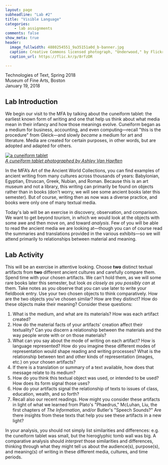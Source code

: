 ```yaml
---
layout: page
subheadline: "Lab #2"
title: "Visible Language"
categories:
    - lab assignments
comments: false
show_meta: true
header:
  image_fullwidth: 4880254551_9a35151a0d_b-banner.jpg
  caption: Creative Commons licensed photograph, "Underwood," by Flickr user Canned Muffins
  caption_url: https://flic.kr/p/8rfzDR

---
```



Technologies of Text, Spring 2018  
Museum of Fine Arts, Boston  
January 19, 2018


## Lab Introduction

We begin our visit to the MFA by talking about the cuneiform tablet: the earliest known form of writing and one that help us think about what media mean in their infancy and how those meanings evolve. Cuneiform began as a medium for business, accounting, and even computing—recall "this is the procedure" from Gleick—and slowly *became* a medium for art and literature. Media are created for certain purposes, in other words, but are adopted and adapted for others.

[![a cuneiform tablet](https://c1.staticflickr.com/9/8664/15824254903_12ba63f5a4_z.jpg "A Cuneiform Tablet")](https://flic.kr/p/q7krF6)  
[*A cuneiform tablet photographed by Ashley Van Haeften*](https://flic.kr/p/q7krF6)

In the MFA’s Art of the Ancient World Collections, you can find examples of ancient writing from many cultures across thousands of years: Babylonian, Egyptian, Etruscan, Greek, Nubian, and Roman. Because this is an art museum and not a library, this writing can primarily be found on objects rather than in books (don't worry, we will see some ancient books later this semester). But of course, writing then as now was a diverse practice, and books were only one of many textual media.

Today's lab will be an exercise in discovery, observation, and comparison. We want to get beyond *tourism*, in which we would look at the objects with some awe and then move on, and toward *analysis*. Few of you will be able to read the ancient media we are looking at—though you can of course read the summaries and translations provided in the various exhibits—so we will attend primarily to relationships between material and meaning.

## Lab Activity 

This will be an exercise in attentive looking. Choose **two** distinct textual artifacts from **two** different ancient cultures and carefully compare them. Spend time with your chosen artifacts. We can't hold them, as we will some rare books later this semester, but look *as closely as you possibly can* at them. Take notes as you observe that you can use later to write your fieldbook entry. Use your two chosen objects to think comparatively. How are the two objects you’ve chosen similar? How are they distinct? How do these objects make their meaning? Consider these questions:

1. What is the medium, and what are its materials? How was each artifact created?
2. How do the material facts of your artifacts' creation affect their textuality? Can you discern a relationship between the materials and the way people wrote with or on those materials?
3. What can you say about the mode of writing on each artifact? How is language represented? How do you imagine these different modes of representation would shape reading and writing processes?
What is the relationship between text and other kinds of representation (images, etc.) on your chosen artifacts?
4. If there is a translation or summary of a text available, how does that message relate to its medium?
5. How do you think this textual object was used, or intended to be used? How does its form signal those uses?
6. How do your artifacts signal the relationship of texts to issues of class, education, wealth, and so forth?
7. Recall also our recent readings. How might you consider these artifacts in light of what we learned from Plato's "Phaedrus," McLuhan, Liu, the first chapters of *The Information*, and/or Butler's "Speech Sounds?" Are there insights from these texts that help you see these artifacts in a new light?

In your analysis, you should not simply list similarities and differences: e.g. the cuneiform tablet was small, but the hieroglyphic tomb wall was big. A comparative analysis should *interpret* those similarities and differences, thinking through what they might tell us about the audience(s), purpose(s), and meaning(s) of writing in these different media, cultures, and time periods.